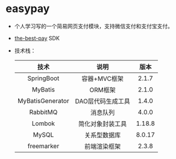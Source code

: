 # easypay

- 个人学习写的一个简易网页支付模块，支持微信支付和支付宝支付。
- [the-best-pay](https://github.com/Pay-Group/best-pay-sdk) SDK

- 技术栈：

  |       技术       |       说明        |  版本  |
  | :--------------: | :---------------: | :----: |
  |    SpringBoot    |   容器+MVC框架    | 2.1.7  |
  |     MyBatis      |      ORM框架      | 2.1.0  |
  | MyBatisGenerator | DAO层代码生成工具 | 1.4.0  |
  |     RabbitMQ     |     消息队列      | 4.0.0  |
  |      Lombok      | 简化对象封装工具  | 1.18.8 |
  |      MySQL       |   关系型数据库    | 8.0.17 |
  |    freemarker    |   前端渲染框架    | 2.3.8  |

  
